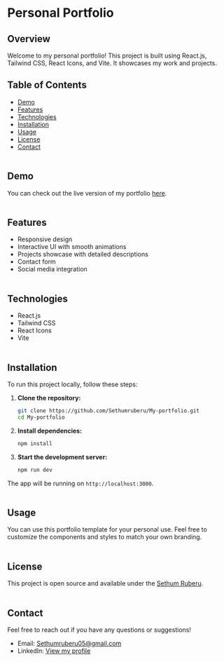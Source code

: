 # Personal Portfolio</br>

## Overview
Welcome to my personal portfolio! This project is built using React.js, Tailwind CSS, React Icons, and Vite. It showcases my work and projects. </br>

## Table of Contents

- [Demo](#demo)
- [Features](#features)
- [Technologies](#technologies)
- [Installation](#installation)
- [Usage](#usage)
- [License](#license)
- [Contact](#contact)</br></br>

## Demo

You can check out the live version of my portfolio [here](https://your-portfolio-link.com).</br></br>

## Features

- Responsive design
- Interactive UI with smooth animations
- Projects showcase with detailed descriptions
- Contact form
- Social media integration </br></br>

## Technologies

- React.js
- Tailwind CSS
- React Icons
- Vite </br></br>
 
## Installation

To run this project locally, follow these steps:

1. **Clone the repository:**

    ```sh
    git clone https://github.com/Sethumruberu/My-portfolio.git
    cd My-portfolio
    ```

2. **Install dependencies:**

    ```sh
    npm install
    ```

3. **Start the development server:**

    ```sh
    npm run dev
    ```

The app will be running on `http://localhost:3000`. </br></br>

## Usage

You can use this portfolio template for your personal use. Feel free to customize the components and styles to match your own branding.</br></br>

## License

This project is open source and available under the [Sethum Ruberu](https://www.linkedin.com/in/sethum-ruberu-90a369293/).</br></br>

## Contact

Feel free to reach out if you have any questions or suggestions!

- Email: Sethumruberu05@gmail.com
- LinkedIn: [View my profile](https://www.linkedin.com/in/sethum-ruberu-90a369293/)

